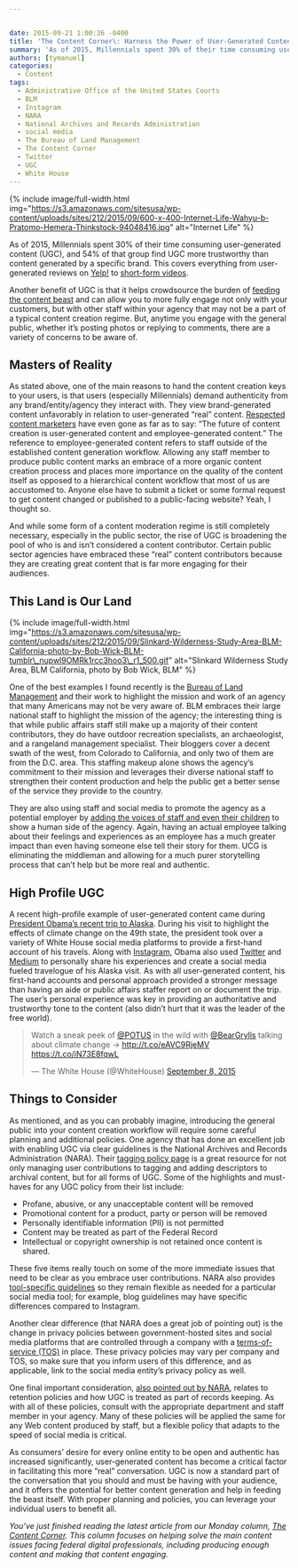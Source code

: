 ```yaml
---


date: 2015-09-21 1:00:36 -0400
title: 'The Content Corner\: Harness the Power of User-Generated Content'
summary: 'As of 2015, Millennials spent 30% of their time consuming user-generated content (UGC), and 54% of that group find UGC more trustworthy than content generated by a specific brand. This covers everything from user-generated reviews on Yelp! to short-form videos. Another benefit of UGC is that it helps crowdsource the burden of feeding the content'
authors: [tymanuel]
categories:
  - Content
tags:
  - Administrative Office of the United States Courts
  - BLM
  - Instagram
  - NARA
  - National Archives and Records Administration
  - social media
  - The Bureau of Land Management
  - The Content Corner
  - Twitter
  - UGC
  - White House
---
```



{% include image/full-width.html img="https://s3.amazonaws.com/sitesusa/wp-content/uploads/sites/212/2015/09/600-x-400-Internet-Life-Wahyu-b-Pratomo-Hemera-Thinkstock-94048416.jpg" alt="Internet Life" %} 

As of 2015, Millennials spent 30% of their time consuming user-generated content (UGC), and 54% of that group find UGC more trustworthy than content generated by a specific brand. This covers everything from user-generated reviews on [Yelp!](https://www.WHATEVER/2015/08/07/five-star-customer-experience-in-public-service-with-yelp/) to [short-form videos](http://theaudienceawards.com/realmontana).

Another benefit of UGC is that it helps crowdsource the burden of [feeding the content beast](https://www.WHATEVER/2015/02/09/the-content-corner-content-pillars-the-foundation-of-any-effective-content-strategy/) and can allow you to more fully engage not only with your customers, but with other staff within your agency that may not be a part of a typical content creation regime. But, anytime you engage with the general public, whether it&#8217;s posting photos or replying to comments, there are a variety of concerns to be aware of.

## Masters of Reality

As stated above, one of the main reasons to hand the content creation keys to your users, is that users (especially Millennials) demand authenticity from any brand/entity/agency they interact with. They view brand-generated content unfavorably in relation to user-generated &#8220;real&#8221; content. [Respected content marketers](http://contentmarketinginstitute.com/2015/09/content-users-search-customization/) have even gone as far as to say: &#8220;The future of content creation is user-generated content and employee-generated content.&#8221; The reference to employee-generated content refers to staff outside of the established content generation workflow. Allowing any staff member to produce public content marks an embrace of a more organic content creation process and places more importance on the quality of the content itself as opposed to a hierarchical content workflow that most of us are accustomed to. Anyone else have to submit a ticket or some formal request to get content changed or published to a public-facing website? Yeah, I thought so.

And while some form of a content moderation regime is still completely necessary, especially in the public sector, the rise of UGC is broadening the pool of who is and isn&#8217;t considered a content contributor. Certain public sector agencies have embraced these &#8220;real&#8221; content contributors because they are creating great content that is far more engaging for their audiences.

## This Land is Our Land 
{% include image/full-width.html img="https://s3.amazonaws.com/sitesusa/wp-content/uploads/sites/212/2015/09/Slinkard-Wilderness-Study-Area-BLM-California-photo-by-Bob-Wick-BLM-tumblr\_nupwl9OMRk1rcc3hoo3\_r1_500.gif" alt="Slinkard Wilderness Study Area, BLM California, photo by Bob Wick, BLM" %} 

One of the best examples I found recently is the [Bureau of Land Management](http://mypubliclands.tumblr.com/ourbloggers) and their work to highlight the mission and work of an agency that many Americans may not be very aware of. BLM embraces their large national staff to highlight the mission of the agency; the interesting thing is that while public affairs staff still make up a majority of their content contributors, they do have outdoor recreation specialists, an archaeologist, and a rangeland management specialist. Their bloggers cover a decent swath of the west, from Colorado to California, and only two of them are from the D.C. area. This staffing makeup alone shows the agency&#8217;s commitment to their mission and leverages their diverse national staff to strengthen their content production and help the public get a better sense of the service they provide to the country.

They are also using staff and social media to promote the agency as a potential employer by [adding the voices of staff and even their children](https://twitter.com/BLMNational/status/639836597874114561) to show a human side of the agency. Again, having an actual employee talking about their feelings and experiences as an employee has a much greater impact than even having someone else tell their story for them. UCG is eliminating the middleman and allowing for a much purer storytelling process that can&#8217;t help but be more real and authentic.

## High Profile UGC

A recent high-profile example of user-generated content came during [President Obama&#8217;s recent trip to Alaska](https://www.whitehouse.gov/2015-alaska-trip). During his visit to highlight the effects of climate change on the 49th state, the president took over a variety of White House social media platforms to provide a first-hand account of his travels. Along with [Instagram](https://instagram.com/whitehouse/), Obama also used [Twitter](https://twitter.com/whitehouse) and [Medium](https://medium.com/@PresidentObama) to personally share his experiences and create a social media fueled travelogue of his Alaska visit. As with all user-generated content, his first-hand accounts and personal approach provided a stronger message than having an aide or public affairs staffer report on or document the trip. The user&#8217;s personal experience was key in providing an authoritative and trustworthy tone to the content (also didn&#8217;t hurt that it was the leader of the free world).

<blockquote class="twitter-tweet" lang="en">
  <p dir="ltr" lang="en">
    Watch a sneak peek of <a href="https://twitter.com/POTUS">@POTUS</a> in the wild with <a href="https://twitter.com/BearGrylls">@BearGrylls</a> talking about climate change → <a href="http://t.co/eAVC9RjeMV">http://t.co/eAVC9RjeMV</a> <a href="https://t.co/iN73E8fqwL">https://t.co/iN73E8fqwL</a>
  </p>
  
  <p>
    — The White House (@WhiteHouse) <a href="https://twitter.com/WhiteHouse/status/641318107739394048">September 8, 2015</a>
  </p>
</blockquote>

## Things to Consider

As mentioned, and as you can probably imagine, introducing the general public into your content creation workflow will require some careful planning and additional policies. One agency that has done an excellent job with enabling UGC via clear guidelines is the National Archives and Records Administration (NARA). Their [tagging policy page](http://www.archives.gov/social-media/policies/tagging-policy.html) is a great resource for not only managing user contributions to tagging and adding descriptors to archival content, but for all forms of UGC. Some of the highlights and must-haves for any UGC policy from their list include:

  * Profane, abusive, or any unacceptable content will be removed
  * Promotional content for a product, party or person will be removed
  * Personally identifiable information (PII) is not permitted
  * Content may be treated as part of the Federal Record
  * Intellectual or copyright ownership is not retained once content is shared.

These five items really touch on some of the more immediate issues that need to be clear as you embrace user contributions. NARA also provides [tool-specific guidelines](http://www.archives.gov/social-media/policies/) so they remain flexible as needed for a particular social media tool; for example, blog guidelines may have specific differences compared to Instagram.

Another clear difference (that NARA does a great job of pointing out) is the change in privacy policies between government-hosted sites and social media platforms that are controlled through a company with a [terms-of-service (TOS)](https://www.WHATEVER/resources/negotiated-terms-of-service-agreements/) in place. These privacy policies may vary per company and TOS, so make sure that you inform users of this difference, and as applicable, link to the social media entity&#8217;s privacy policy as well.

One final important consideration, [also pointed out by NARA](http://www.archives.gov/records-mgmt/bulletins/2011/2011-02.html), relates to retention policies and how UGC is treated as part of records keeping. As with all of these policies, consult with the appropriate department and staff member in your agency. Many of these policies will be applied the same for any Web content produced by staff, but a flexible policy that adapts to the speed of social media is critical.

As consumers&#8217; desire for every online entity to be open and authentic has increased significantly, user-generated content has become a critical factor in facilitating this more &#8220;real&#8221; conversation. UGC is now a standard part of the conversation that you should and must be having with your audience, and it offers the potential for better content generation and help in feeding the beast itself. With proper planning and policies, you can leverage your individual users to benefit all.

_You’ve just finished reading the latest article from our Monday column, [The Content Corner](https://www.WHATEVER/tag/the-content-corner/). This column focuses on helping solve the main content issues facing federal digital professionals, including producing enough content and making that content engaging._
